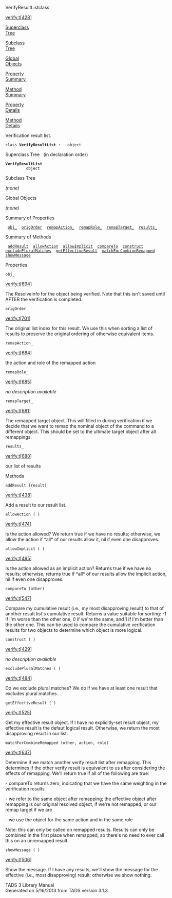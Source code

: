 <span class="title">VerifyResultList</span><span class="type">class</span>

[verify.t](../file/verify.t.html)\[[428](../source/verify.t.html#428)\]

[Superclass  
Tree](#_SuperClassTree_)

[Subclass  
Tree](#_SubClassTree_)

[Global  
Objects](#_ObjectSummary_)

[Property  
Summary](#_PropSummary_)

[Method  
Summary](#_MethodSummary_)

[Property  
Details](#_Properties_)

[Method  
Details](#_Methods_)

<div class="fdesc">

Verification result list.

`class `**`VerifyResultList`**` :   object`

</div>

<span id="_SuperClassTree_"></span>

<div class="mjhd">

<span class="hdln">Superclass Tree</span>   (in declaration order)

</div>

**`VerifyResultList`**  
`         object`  
<span id="_SubClassTree_"></span>

<div class="mjhd">

<span class="hdln">Subclass Tree</span>  

</div>

*(none)* <span id="_ObjectSummary_"></span>

<div class="mjhd">

<span class="hdln">Global Objects</span>  

</div>

*(none)* <span id="_PropSummary_"></span>

<div class="mjhd">

<span class="hdln">Summary of Properties</span>  

</div>

` `[`obj_`](#obj_)`  `[`origOrder`](#origOrder)`  `[`remapAction_`](#remapAction_)`  `[`remapRole_`](#remapRole_)`  `[`remapTarget_`](#remapTarget_)`  `[`results_`](#results_)`  `

<span id="_MethodSummary_"></span>

<div class="mjhd">

<span class="hdln">Summary of Methods</span>  

</div>

` `[`addResult`](#addResult)`  `[`allowAction`](#allowAction)`  `[`allowImplicit`](#allowImplicit)`  `[`compareTo`](#compareTo)`  `[`construct`](#construct)`  `[`excludePluralMatches`](#excludePluralMatches)`  `[`getEffectiveResult`](#getEffectiveResult)`  `[`matchForCombineRemapped`](#matchForCombineRemapped)`  `[`showMessage`](#showMessage)`  `

<span id="_Properties_"></span>

<div class="mjhd">

<span class="hdln">Properties</span>  

</div>

<span id="obj_"></span>

`obj_`

[verify.t](../file/verify.t.html)\[[694](../source/verify.t.html#694)\]

<div class="desc">

The ResolveInfo for the object being verified. Note that this isn't
saved until AFTER the verification is completed.

</div>

<span id="origOrder"></span>

`origOrder`

[verify.t](../file/verify.t.html)\[[701](../source/verify.t.html#701)\]

<div class="desc">

The original list index for this result. We use this when sorting a list
of results to preserve the original ordering of otherwise equivalent
items.

</div>

<span id="remapAction_"></span>

`remapAction_`

[verify.t](../file/verify.t.html)\[[684](../source/verify.t.html#684)\]

<div class="desc">

the action and role of the remapped action

</div>

<span id="remapRole_"></span>

`remapRole_`

[verify.t](../file/verify.t.html)\[[685](../source/verify.t.html#685)\]

<div class="desc">

*no description available*

</div>

<span id="remapTarget_"></span>

`remapTarget_`

[verify.t](../file/verify.t.html)\[[681](../source/verify.t.html#681)\]

<div class="desc">

The remapped target object. This will filled in during verification if
we decide that we want to remap the nominal object of the command to a
different object. This should be set to the ultimate target object after
all remappings.

</div>

<span id="results_"></span>

`results_`

[verify.t](../file/verify.t.html)\[[688](../source/verify.t.html#688)\]

<div class="desc">

our list of results

</div>

<span id="_Methods_"></span>

<div class="mjhd">

<span class="hdln">Methods</span>  

</div>

<span id="addResult"></span>

`addResult (result)`

[verify.t](../file/verify.t.html)\[[438](../source/verify.t.html#438)\]

<div class="desc">

Add a result to our result list.

</div>

<span id="allowAction"></span>

`allowAction ( )`

[verify.t](../file/verify.t.html)\[[474](../source/verify.t.html#474)\]

<div class="desc">

Is the action allowed? We return true if we have no results; otherwise,
we allow the action if \*all\* of our results allow it, nil if even one
disapproves.

</div>

<span id="allowImplicit"></span>

`allowImplicit ( )`

[verify.t](../file/verify.t.html)\[[495](../source/verify.t.html#495)\]

<div class="desc">

Is the action allowed as an implicit action? Returns true if we have no
results; otherwise, returns true if \*all\* of our results allow the
implicit action, nil if even one disapproves.

</div>

<span id="compareTo"></span>

`compareTo (other)`

[verify.t](../file/verify.t.html)\[[547](../source/verify.t.html#547)\]

<div class="desc">

Compare my cumulative result (i.e., my most disapproving result) to that
of another result list's cumulative result. Returns a value suitable for
sorting: -1 if I'm worse than the other one, 0 if we're the same, and 1
if I'm better than the other one. This can be used to compare the
cumulative verification results for two objects to determine which
object is more logical.

</div>

<span id="construct"></span>

`construct ( )`

[verify.t](../file/verify.t.html)\[[429](../source/verify.t.html#429)\]

<div class="desc">

*no description available*

</div>

<span id="excludePluralMatches"></span>

`excludePluralMatches ( )`

[verify.t](../file/verify.t.html)\[[484](../source/verify.t.html#484)\]

<div class="desc">

Do we exclude plural matches? We do if we have at least one result that
excludes plural matches.

</div>

<span id="getEffectiveResult"></span>

`getEffectiveResult ( )`

[verify.t](../file/verify.t.html)\[[525](../source/verify.t.html#525)\]

<div class="desc">

Get my effective result object. If I have no explicitly-set result
object, my effective result is the defaut logical result. Otherwise, we
return the most disapproving result in our list.

</div>

<span id="matchForCombineRemapped"></span>

`matchForCombineRemapped (other, action, role)`

[verify.t](../file/verify.t.html)\[[637](../source/verify.t.html#637)\]

<div class="desc">

Determine if we match another verify result list after remapping. This
determines if the other verify result is equivalent to us after
considering the effects of remapping. We'll return true if all of the
following are true:

\- compareTo returns zero, indicating that we have the same weighting in
the verification results

\- we refer to the same object after remapping; the effective object
after remapping is our original resolved object, if we're not remapped,
or our remap target if we are

\- we use the object for the same action and in the same role

Note: this can only be called on remapped results. Results can only be
combined in the first place when remapped, so there's no need to ever
call this on an unremapped result.

</div>

<span id="showMessage"></span>

`showMessage ( )`

[verify.t](../file/verify.t.html)\[[506](../source/verify.t.html#506)\]

<div class="desc">

Show the message. If I have any results, we'll show the message for the
effective (i.e., most disapproving) result; otherwise we show nothing.

</div>

<div class="ftr">

TADS 3 Library Manual  
Generated on 5/16/2013 from TADS version 3.1.3

</div>
